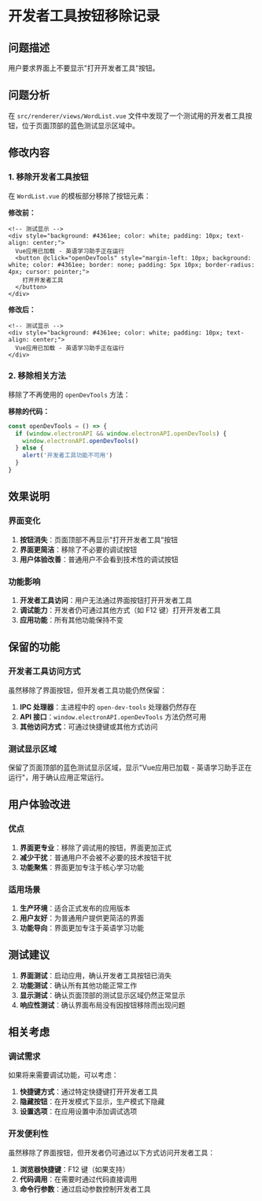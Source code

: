 # 开发者工具按钮移除记录

## 问题描述
用户要求界面上不要显示"打开开发者工具"按钮。

## 问题分析
在 `src/renderer/views/WordList.vue` 文件中发现了一个测试用的开发者工具按钮，位于页面顶部的蓝色测试显示区域中。

## 修改内容

### 1. 移除开发者工具按钮
在 `WordList.vue` 的模板部分移除了按钮元素：

**修改前：**
```vue
<!-- 测试显示 -->
<div style="background: #4361ee; color: white; padding: 10px; text-align: center;">
  Vue应用已加载 - 英语学习助手正在运行
  <button @click="openDevTools" style="margin-left: 10px; background: white; color: #4361ee; border: none; padding: 5px 10px; border-radius: 4px; cursor: pointer;">
    打开开发者工具
  </button>
</div>
```

**修改后：**
```vue
<!-- 测试显示 -->
<div style="background: #4361ee; color: white; padding: 10px; text-align: center;">
  Vue应用已加载 - 英语学习助手正在运行
</div>
```

### 2. 移除相关方法
移除了不再使用的 `openDevTools` 方法：

**移除的代码：**
```javascript
const openDevTools = () => {
  if (window.electronAPI && window.electronAPI.openDevTools) {
    window.electronAPI.openDevTools()
  } else {
    alert('开发者工具功能不可用')
  }
}
```

## 效果说明

### 界面变化
1. **按钮消失**：页面顶部不再显示"打开开发者工具"按钮
2. **界面更简洁**：移除了不必要的调试按钮
3. **用户体验改善**：普通用户不会看到技术性的调试按钮

### 功能影响
1. **开发者工具访问**：用户无法通过界面按钮打开开发者工具
2. **调试能力**：开发者仍可通过其他方式（如 F12 键）打开开发者工具
3. **应用功能**：所有其他功能保持不变

## 保留的功能

### 开发者工具访问方式
虽然移除了界面按钮，但开发者工具功能仍然保留：

1. **IPC 处理器**：主进程中的 `open-dev-tools` 处理器仍然存在
2. **API 接口**：`window.electronAPI.openDevTools` 方法仍然可用
3. **其他访问方式**：可通过快捷键或其他方式访问

### 测试显示区域
保留了页面顶部的蓝色测试显示区域，显示"Vue应用已加载 - 英语学习助手正在运行"，用于确认应用正常运行。

## 用户体验改进

### 优点
1. **界面更专业**：移除了调试用的按钮，界面更加正式
2. **减少干扰**：普通用户不会被不必要的技术按钮干扰
3. **功能聚焦**：界面更加专注于核心学习功能

### 适用场景
1. **生产环境**：适合正式发布的应用版本
2. **用户友好**：为普通用户提供更简洁的界面
3. **功能导向**：界面更加专注于英语学习功能

## 测试建议

1. **界面测试**：启动应用，确认开发者工具按钮已消失
2. **功能测试**：确认所有其他功能正常工作
3. **显示测试**：确认页面顶部的测试显示区域仍然正常显示
4. **响应性测试**：确认界面布局没有因按钮移除而出现问题

## 相关考虑

### 调试需求
如果将来需要调试功能，可以考虑：
1. **快捷键方式**：通过特定快捷键打开开发者工具
2. **隐藏按钮**：在开发模式下显示，生产模式下隐藏
3. **设置选项**：在应用设置中添加调试选项

### 开发便利性
虽然移除了界面按钮，但开发者仍可通过以下方式访问开发者工具：
1. **浏览器快捷键**：F12 键（如果支持）
2. **代码调用**：在需要时通过代码直接调用
3. **命令行参数**：通过启动参数控制开发者工具 